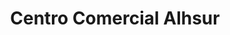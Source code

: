 ---
title: "Centro Comercial Alhsur"
url: /la-zubia/centro-comercial-alhsur/
shop: centro comercial
---